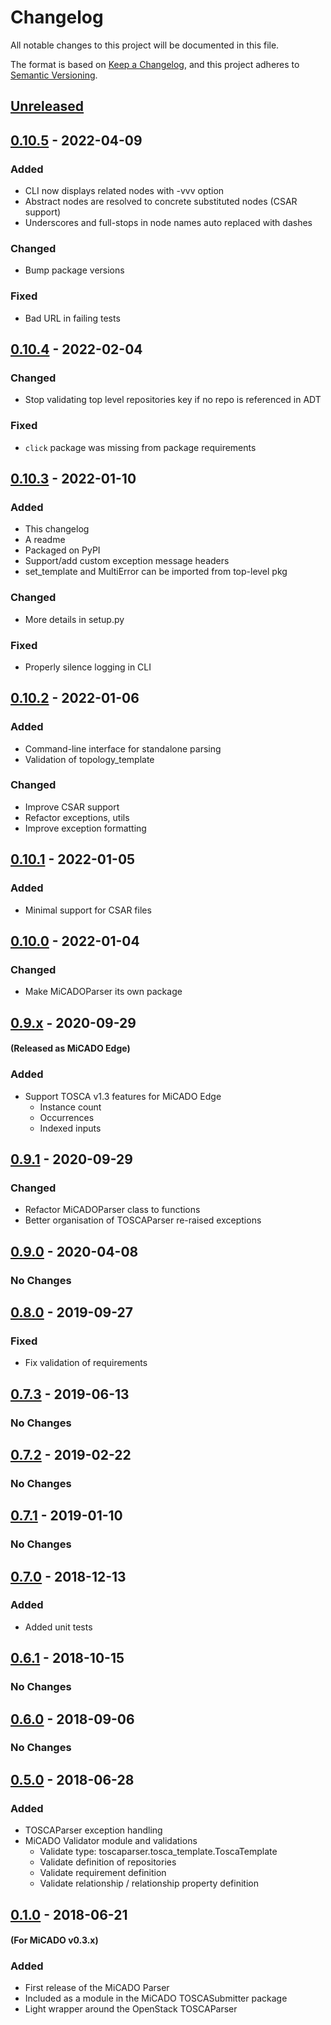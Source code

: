 # Changelog
All notable changes to this project will be documented in this file.

The format is based on [Keep a Changelog](https://keepachangelog.com/en/1.0.0/),
and this project adheres to [Semantic Versioning](https://semver.org/spec/v2.0.0.html).

## [Unreleased]

## [0.10.5] - 2022-04-09
### Added
- CLI now displays related nodes with -vvv option
- Abstract nodes are resolved to concrete substituted nodes (CSAR support)
- Underscores and full-stops in node names auto replaced with dashes

### Changed
- Bump package versions
  
### Fixed
- Bad URL in failing tests

## [0.10.4] - 2022-02-04
### Changed
- Stop validating top level repositories key if no repo is referenced in ADT

### Fixed
- `click` package was missing from package requirements

## [0.10.3] - 2022-01-10
### Added
- This changelog
- A readme
- Packaged on PyPI
- Support/add custom exception message headers
- set_template and MultiError can be imported from top-level pkg

### Changed
- More details in setup.py

### Fixed
- Properly silence logging in CLI

## [0.10.2] - 2022-01-06
### Added
- Command-line interface for standalone parsing
- Validation of topology_template

### Changed
- Improve CSAR support
- Refactor exceptions, utils
- Improve exception formatting

## [0.10.1] - 2022-01-05
### Added
- Minimal support for CSAR files

## [0.10.0] - 2022-01-04
### Changed
- Make MiCADOParser its own package

## [0.9.x] - 2020-09-29
#### (Released as MiCADO Edge)
### Added
- Support TOSCA v1.3 features for MiCADO Edge
  - Instance count
  - Occurrences
  - Indexed inputs

## [0.9.1] - 2020-09-29
### Changed
- Refactor MiCADOParser class to functions
- Better organisation of TOSCAParser re-raised exceptions

## [0.9.0] - 2020-04-08
### No Changes

## [0.8.0] - 2019-09-27
### Fixed
- Fix validation of requirements

## [0.7.3] - 2019-06-13
### No Changes

## [0.7.2] - 2019-02-22
### No Changes

## [0.7.1] - 2019-01-10
### No Changes

## [0.7.0] - 2018-12-13
### Added
- Added unit tests

## [0.6.1] - 2018-10-15
### No Changes

## [0.6.0] - 2018-09-06
### No Changes

## [0.5.0] - 2018-06-28
### Added
- TOSCAParser exception handling
- MiCADO Validator module and validations
  - Validate type: toscaparser.tosca_template.ToscaTemplate
  - Validate definition of repositories
  - Validate requirement definition
  - Validate relationship / relationship property definition
## [0.1.0] - 2018-06-21
#### (For MiCADO v0.3.x)
### Added
- First release of the MiCADO Parser
- Included as a module in the MiCADO TOSCASubmitter package
- Light wrapper around the OpenStack TOSCAParser

[Unreleased]: https://github.com/micado-scale/micado-parser/compare/v0.10.5...HEAD
[0.10.5]: https://github.com/micado-scale/micado-parser/compare/v0.10.4...v0.10.5
[0.10.4]: https://github.com/micado-scale/micado-parser/compare/v0.10.3...v0.10.4
[0.10.3]: https://github.com/micado-scale/micado-parser/compare/v0.10.2...v0.10.3
[0.10.2]: https://github.com/micado-scale/micado-parser/compare/v0.10.1...v0.10.2
[0.10.1]: https://github.com/micado-scale/micado-parser/compare/v0.10.0...v0.10.1
[0.10.0]: https://github.com/micado-scale/micado-parser/releases/tag/v0.10.0
[0.9.x]: https://github.com/micado-scale/component_submitter/tree/edge
[0.9.1]: https://github.com/micado-scale/component_submitter/tree/v0.9.1
[0.9.0]: https://github.com/micado-scale/component_submitter/tree/v0.9.0
[0.8.0]: https://github.com/micado-scale/component_submitter/tree/v0.8.0
[0.7.3]: https://github.com/micado-scale/component_submitter/tree/v0.7.3
[0.7.2]: https://github.com/micado-scale/component_submitter/tree/v0.7.2
[0.7.1]: https://github.com/micado-scale/component_submitter/tree/v0.7.1
[0.7.0]: https://github.com/micado-scale/component_submitter/tree/v0.7.0
[0.6.1]: https://github.com/micado-scale/component_submitter/tree/v0.6.1
[0.6.0]: https://github.com/micado-scale/component_submitter/tree/v0.6.0
[0.5.0]: https://github.com/micado-scale/component_submitter/tree/v0.5.0
[0.1.0]: https://github.com/micado-scale/component_submitter/blob/v.0.1.x-sofia_stable/micado_parser.py